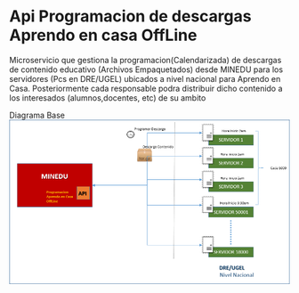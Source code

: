 # Api Programacion de descargas Aprendo en casa OffLine
Microservicio que gestiona la programacion(Calendarizada) de descargas de contenido educativo (Archivos Empaquetados) desde MINEDU para los servidores (Pcs en DRE/UGEL) ubicados a nivel nacional para Aprendo en Casa. Posteriormente cada responsable podra distribuir dicho contenido a los interesados (alumnos,docentes, etc) de su ambito

Diagrama Base
![alt text](https://github.com/Debug-Release/Minedu.AprendoEnCasaOffLine/blob/main/docs/AC_PROGRAMACIOn.png) 
